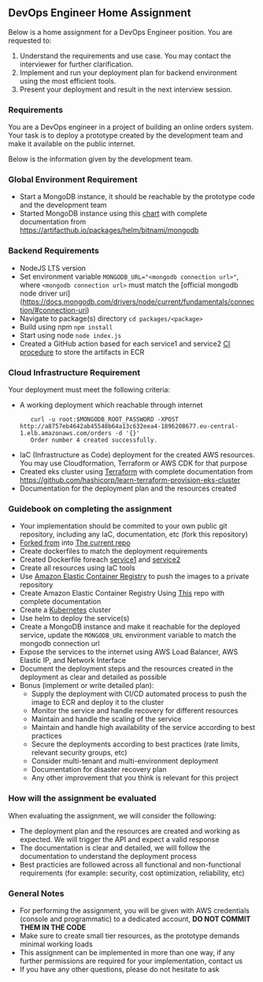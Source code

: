 ## DevOps Engineer Home Assignment
Below is a home assignment for a DevOps Engineer position. You are requested to:
1. Understand the requirements and use case. You may contact the interviewer for further clarification.
2. Implement and run your deployment plan for backend environment using the most efficient tools.
3. Present your deployment and result in the next interview session.

### Requirements
You are a DevOps engineer in a project of building an online orders system. Your task is to deploy a prototype created by the development team and make it available on the public internet.

Below is the information given by the development team.

### Global Environment Requirement
- Start a MongoDB instance, it should be reachable by the prototype code and the development team
- Started MongoDB instance using this [chart](https://github.com/BoazHalter/vi/tree/master/mongodb) with complete documentation from https://artifacthub.io/packages/helm/bitnami/mongodb

### Backend Requirements
- NodeJS LTS version
- Set environment variable `MONGODB_URL="<mongodb connection url>"`, where `<mongodb connection url>` must match the [official mongodb node driver uri]        
  (https://docs.mongodb.com/drivers/node/current/fundamentals/connection/#connection-uri)
- Navigate to package(s) directory `cd packages/<package>`
- Build using npm `npm install`
- Start using node `node index.js`
- Created a GitHub action based for each service1 and service2 [CI procedure](https://github.com/BoazHalter/vi/actions/workflows/node-service1.js.yml) to store the artifacts in ECR

### Cloud Infrastructure Requirement
Your deployment must meet the following criteria:
- A working deployment which reachable through internet
  ```
     curl -u root:$MONGODB_ROOT_PASSWORD -XPOST http://a8757eb4642ab45548b64a13c632eea4-1896208677.eu-central-1.elb.amazonaws.com/orders -d '{}'
     Order number 4 created successfully.
  ```
- IaC (Infrastructure as Code) deployment for the created AWS resources. You may use Cloudformation, Terraform or AWS CDK for that purpose
- Created eks cluster using [Terraform](https://github.com/BoazHalter/vi/tree/master/learn-terraform-provision-eks-cluster-main) with complete documentation from       
  https://github.com/hashicorp/learn-terraform-provision-eks-cluster
- Documentation for the deployment plan and the resources created

### Guidebook on completing the assignment
- Your implementation should be commited to your own public git repository, including any IaC, documentation, etc (fork this repository)
- [Forked from](https://github.com/vi-technologies/devops-assignment) into [The current repo](https://github.com/BoazHalter/vi) 
- Create dockerfiles to match the deployment requirements
- Created Dockerfile foreach [service1](https://github.com/BoazHalter/vi/blob/master/packages/service1/Dockerfile) and [service2](https://github.com/BoazHalter/vi/blob/master/packages/service2/Dockerfile)
- Create all resources using IaC tools
- Use [Amazon Elastic Container Registry](https://us-east-1.console.aws.amazon.com/ecr/get-started) to push the images to a private repository
- Create Amazon Elastic Container Registry Using [This](https://github.com/terraform-aws-modules/terraform-aws-ecr/tree/master/examples/complete) repo with complete documentation
- Create a [Kubernetes](https://us-east-1.console.aws.amazon.com/eks/home) cluster
- Use helm to deploy the service(s)
- Create a MongoDB instance and make it reachable for the deployed service, update the `MONGODB_URL` environment variable to match the mongodb connection url 
- Expose the services to the internet using AWS Load Balancer, AWS Elastic IP, and Network Interface
- Document the deployment steps and the resources created in the deployment as clear and detailed as possible
- Bonus (implement or write detailed plan):
  - Supply the deployment with CI/CD automated process to push the image to ECR and deploy it to the cluster
  - Monitor the service and handle recovery for different resources
  - Maintain and handle the scaling of the service
  - Maintain and handle high availability of the service according to best practices
  - Secure the deployments according to best practices (rate limits, relevant security groups, etc)
  - Consider multi-tenant and multi-environment deployment 
  - Documentation for disaster recovery plan
  - Any other improvement that you think is relevant for this project

### How will the assignment be evaluated
When evaluating the assignment, we will consider the following:
- The deployment plan and the resources are created and working as expected. We will trigger the API and expect a valid response
- The documentation is clear and detailed, we will follow the documentation to understand the deployment process
- Best practicies are followed across all functional and non-functional requirements (for example: security, cost optimization, reliability, etc)

### General Notes
- For performing the assignment, you will be given with AWS credentials (console and programmatic) to a dedicated account, **DO NOT COMMIT THEM IN THE CODE**
- Make sure to create small tier resources, as the prototype demands minimal working loads
- This assignment can be implemented in more than one way, if any further permissions are required for your implementation, contact us
- If you have any other questions, please do not hesitate to ask
